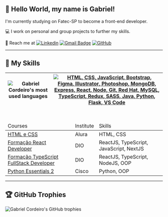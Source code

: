 ## 💜 Hello World, my name is Gabriel!

I'm currently studying on Fatec-SP to become a front-end developer.

💻 I work on personal and group projects to further my skills.

💬 Reach me at 
[![Linkedin](https://img.shields.io/badge/-gabrielfrcordeiro-blue?style=flat-square&logo=linkedin&logoColor=white&link=https://www.linkedin.com/in/gabrielfrcordeiro/)](https://www.linkedin.com/in/gabrielfrcordeiro/) 
[![Gmail Badge](https://img.shields.io/badge/-gabrielfrcor@gmail.com-006bed?style=flat-square&logo=Gmail&logoColor=white&link=mailto:gabrielfrcor@gmail.com)](mailto:gabrielfrcor@gmail.com) 
[![GitHub](https://img.shields.io/github/followers/GabrielFRCordeiro?label=follow&style=social)](https://github.com/GabrielFRCordeiro)

---

## 🚀 My Skills
| ![Gabriel Cordeiro's most used languages](https://github-readme-stats.vercel.app/api/top-langs/?username=GabrielFRCordeiro&layout=compact&theme=gruvbox&hide_border=true&langs_count=6) | [![HTML, CSS, JavaScript, Bootstrap, Figma, Illustrator, Photoshop, MongoDB, Express, React, Node, Git, Red Hat, MySQL, TypeScript, Redux, SASS, Java, Python, Flask, VS Code](https://skillicons.dev/icons?i=html,css,javascript,bootstrap,figma,illustrator,photoshop,mongodb,express,react,nodejs,git,redhat,mysql,typescript,redux,sass,java,python,flask,vscode&perline=7)](https://skillicons.dev) |
| --- | --- |

<br>

<table>
          <thead>
                    <tr>
                              <td>Courses</td>
                              <td>Institute</td>
                              <td>Skills</td>
                    </tr>
          </thead>
          <tbody>
                    <tr>
                              <td><a href="https://cursos.alura.com.br/degree/certificate/e0c73d06-74fb-4c8a-92a2-85aa1b211595" target="_blank">HTML e CSS</a></td>
                              <td>Alura</td>
                              <td>HTML, CSS</td>
                    </tr>
                    <tr>
                              <td><a href="https://hermes.dio.me/certificates/KUAXNWA4.pdf">Formação React Developer</a></td>
                              <td>DIO</td>
                              <td>ReactJS, TypeScript, JavaScript, NextJS</td>
                    </tr>
                    <tr>
                              <td><a href="https://hermes.dio.me/certificates/CZZSJYA9.pdf">Formação TypeScript FullStack Developer</a></td>
                              <td>DIO</td>
                              <td>ReactJS, TypeScript, NodeJS, OOP</td>
                    </tr>
                    <tr>
                              <td><a href="https://www.credly.com/badges/0ceb1628-de99-41b0-9f90-d272216c8305/public_url">Python Essentials 2</a></td>
                              <td>Cisco</td>
                              <td>Python, OOP</td>
                    </tr>
          </tbody>       
</table>

---

## 🏆 GitHub Trophies
![Gabriel Cordeiro's GitHub trophies](https://github-profile-trophy.vercel.app/?username=GabrielFRCordeiro&row=1&column=5&theme=gruvbox&no-frame=true)
